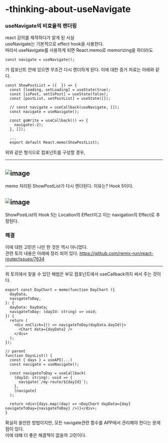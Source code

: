 ﻿# -thinking-about-useNavigate

### useNavigate의 비효율적 랜더링
react 강의를 제작하다가 알게 된 사실\
useNavigate는 기본적으로 effect hook을 사용한다.\
따라서 useNavigate를 사용하게 되면 React.memo로 memorizing을 하더라도 

```
const navigate = useNavigate();
```

가 컴포넌트 안에 있으면 무조건 다시 랜더하게 된다. 이에 대한 증거 자료는 아래와 같다.



```
const ShowPostList = ({  }) => {
  const [loading, setLoading] = useState(true);
  const [isPost, setIsPost] = useState(false);
  const [postList, setPostList] = useState([]);

  // const navigate = useCallback(useNavigate, []);
  const navigate = useNavigate();

  const goWrite = useCallback(() => {
    navigate(-2);
  }, []);
  
  ...
  export default React.memo(ShowPostList);
```

위와 같은 형식으로 컴포넌트를 구성할 경우, 

---
![image](https://user-images.githubusercontent.com/59525356/157872277-75bc9dbd-ae3e-4305-a745-caa0e819788b.png)
---

memo 처리된 ShowPostList가 다시 랜더된다. 이유는? Hook 5이다. 

![image](https://user-images.githubusercontent.com/59525356/157872512-1b17b76e-2f26-4b1e-8e24-181709e94236.png)
---

ShowPostList의 Hook 5는 Location의 Effect이고 이는 navigation의 Effect로 추정된다.

### 해결

이에 대한 고민은 나만 한 것은 역시 아니었다.\
관련 토의 내용은 아래에 정리 되어 있다.
https://github.com/remix-run/react-router/issues/7634

---
위 토의에서 찾을 수 있던 해법은 부모 컴포넌트에서 useCallback까지 써서 주는 것이다.

```// child
export const DayChart = memo(function DayChart ({
  dayData,
  navigateToDay,
}: {
  dayData: DayData;
  navigateToDay: (dayId: string) => void;
}) {
  return (
    <div onClick={() => navigateToDay(dayData.dayId)}>
      <Chart data={dayData} />
    </div>
  );
});

// parent
function DaysList() {
  const { days } = useAPI(...)
  const navigate = useNavigate();

  const navigateToDay = useCallback(
    (dayId: string): void => {
      navigate(`/my-route/${dayId}`);
    },
    [navigate]
  );

  return <div>{days.map((day) => <DayChart dayData={day} navigateToDay={navigateToDay} />)}</div>;
}
```

확실히 쓸만한 방법이지만, 모든 navigate관련 함수를 APP에서 관리해야 한다는 문제점이 있다.\
이에 대해 더 좋은 해결책이 없을까 고민이다.

